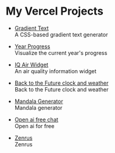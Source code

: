# My Vercel Projects


- [Gradient Text](https://gradient-text-three.vercel.app/)  
  A CSS-based gradient text generator

- [Year Progress](https://year-progress-seven.vercel.app/)  
  Visualize the current year's progress

- [IQ Air Widget](https://iqair-spb.vercel.app/)  
  An air quality information widget

- [Back to the Future clock and weather](https://dakboard-smoky.vercel.app/)  
  Back to the Future clock and weather


- [Mandala Generator](https://mandala-creator.vercel.app/)  
  Mandala generator


- [Open ai free chat](https://open-ai-in-puter-js.vercel.app/)  
Open ai for free
  


- [Zenrus](https://zenrus.vercel.app/)  
Zenrus
  
